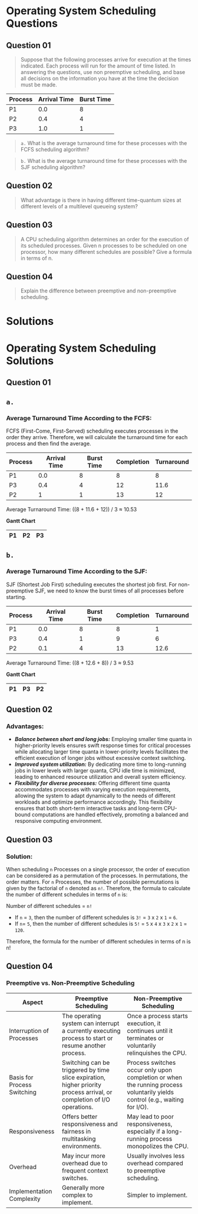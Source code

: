 # Operating System Scheduling Questions

## Question 01
> Suppose that the following processes arrive for execution at the times indicated. Each process will run for the amount of time listed. In answering the questions, use non preemptive scheduling, and base all decisions on the information you have at the time the decision must be made.

| Process | Arrival Time | Burst Time |
| ------- | ------------ | ---------- |
| P1      | 0.0          | 8          |
| P2      | 0.4          | 4          |
| P3      | 1.0          | 1          |

> `a.` What is the average turnaround time for these processes with the FCFS scheduling algorithm?

> `b.` What is the average turnaround time for these processes with the SJF scheduling algorithm?

## Question 02
> What advantage is there in having different time-quantum sizes at different levels of a multilevel queueing system?

## Question 03
> A CPU scheduling algorithm determines an order for the execution of its scheduled processes. Given n processes to be scheduled on one processor, how many different schedules are possible? Give a formula in terms of n.

## Question 04
> Explain the difference between preemptive and non-preemptive scheduling.

# Solutions

# Operating System Scheduling Solutions

## Question 01

## `a.`
### Average Turnaround Time According to the FCFS:

FCFS (First-Come, First-Served) scheduling executes processes in the order they arrive. Therefore, we will calculate the turnaround time for each process and then find the average.

| Process | Arrival Time | Burst Time | Completion | Turnaround |
| ------- | ------------ | ---------- | ---------- | ---------- |
| P1      | 0.0          | 8          | 8          | 8          |
| P3      | 0.4          | 4          | 12         | 11.6       |
| P2      | 1            | 1          | 13         | 12         |

Average Turnaround Time: ((8 + 11.6 + 12)) / 3 ≈ 10.53

**Gantt Chart**

| P1 | P2 | P3 |
| -- | -- | -- |


## `b.`
### Average Turnaround Time According to the SJF:

SJF (Shortest Job First) scheduling executes the shortest job first. For non-preemptive SJF, we need to know the burst times of all processes before starting.

| Process | Arrival Time | Burst Time | Completion | Turnaround |
| ------- | ------------ | ---------- | ---------- | ---------- |
| P1      | 0.0          | 8          | 8          | 1          |
| P3      | 0.4          | 1          | 9          | 6          |
| P2      | 0.1          | 4          | 13         | 12.6       |

Average Turnaround Time: ((8 + 12.6 + 8)) / 3 ≈ 9.53

**Gantt Chart**

| P1 | P3 | P2 |
| -- | -- | -- |

## Question 02

### Advantages:

- _**Balance between short and long jobs:**_ Employing smaller time quanta in higher-priority levels ensures swift response times for critical processes while allocating larger time quanta in lower-priority levels facilitates the efficient execution of longer jobs without excessive context switching.
- _**Improved system utilization:**_ By dedicating more time to long-running jobs in lower levels with larger quanta, CPU idle time is minimized, leading to enhanced resource utilization and overall system efficiency.
- _**Flexibility for diverse processes:**_ Offering different time quanta accommodates processes with varying execution requirements, allowing the system to adapt dynamically to the needs of different workloads and optimize performance accordingly. This flexibility ensures that both short-term interactive tasks and long-term CPU-bound computations are handled effectively, promoting a balanced and responsive computing environment.

## Question 03

### Solution:

When scheduling `n` Processes on a single processor, the order of execution can be considered as a permutation of the processes. In permutations, the order matters. For `n` Processes, the number of possible permutations is given by the factorial of `n` denoted as `n!`. Therefore, the formula to calculate the number of different schedules in terms of `n` is:

Number of different schedules = `n!`

- If `n` = `3`, then the number of different schedules is `3!` = `3` x `2` x `1` = `6`.
- If `n`= `5`, then the number of different schedules is `5!` = `5` x `4` x `3` x `2` x `1` = `120`.

Therefore, the formula for the number of different schedules in terms of n is n!

## Question 04

### Preemptive vs. Non-Preemptive Scheduling

| Aspect                      | Preemptive Scheduling                                                                                                       | Non-Preemptive Scheduling                                                                                                       |
|-----------------------------|-----------------------------------------------------------------------------------------------------------------------------|----------------------------------------------------------------------------------------------------------------------------------|
| Interruption of Processes  | The operating system can interrupt a currently executing process to start or resume another process.                      | Once a process starts execution, it continues until it terminates or voluntarily relinquishes the CPU.                            |
| Basis for Process Switching | Switching can be triggered by time slice expiration, higher priority process arrival, or completion of I/O operations.      | Process switches occur only upon completion or when the running process voluntarily yields control (e.g., waiting for I/O).       |
| Responsiveness             | Offers better responsiveness and fairness in multitasking environments.                                                    | May lead to poor responsiveness, especially if a long-running process monopolizes the CPU.                                         |
| Overhead                   | May incur more overhead due to frequent context switches.                                                                   | Usually involves less overhead compared to preemptive scheduling.                                                                |
| Implementation Complexity  | Generally more complex to implement.                                                                                      | Simpler to implement.                                                                                                            |
